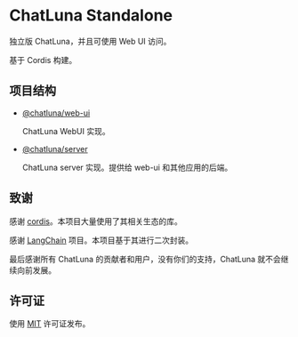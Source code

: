 # ChatLuna Standalone

独立版 ChatLuna，并且可使用 Web UI 访问。

基于 Cordis 构建。

## 项目结构

- [@chatluna/web-ui](./packages/webui/README.MD)

  ChatLuna WebUI 实现。

- [@chatluna/server](./packages/server/README.MD)

  ChatLuna server 实现。提供给 web-ui 和其他应用的后端。

## 致谢

感谢 [cordis](https://github.com/cordiverse/cordis)。本项目大量使用了其相关生态的库。

感谢 [LangChain](https://github.com/langchain-ai/langchainjs) 项目。本项目基于其进行二次封装。

最后感谢所有 ChatLuna 的贡献者和用户，没有你们的支持，ChatLuna 就不会继续向前发展。

## 许可证

使用 [MIT](./LICENSE) 许可证发布。

